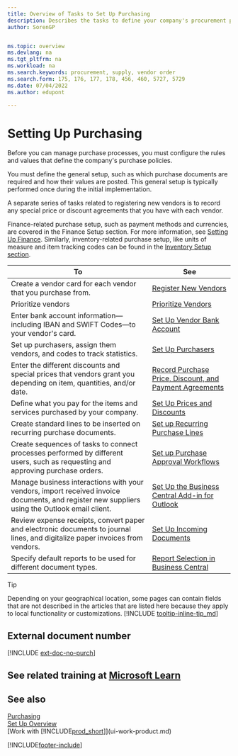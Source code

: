```yaml
---
title: Overview of Tasks to Set Up Purchasing
description: Describes the tasks to define your company's procurement policies and set up your purchasing processes.
author: SorenGP


ms.topic: overview
ms.devlang: na
ms.tgt_pltfrm: na
ms.workload: na
ms.search.keywords: procurement, supply, vendor order
ms.search.form: 175, 176, 177, 178, 456, 460, 5727, 5729
ms.date: 07/04/2022
ms.author: edupont

---
```

# Setting Up Purchasing

Before you can manage purchase processes, you must configure the rules and values that define the company's purchase policies.

You must define the general setup, such as which purchase documents are required and how their values are posted. This general setup is typically performed once during the initial implementation.

A separate series of tasks related to registering new vendors is to record any special price or discount agreements that you have with each vendor.

Finance-related purchase setup, such as payment methods and currencies, are covered in the Finance Setup section. For more information, see [Setting Up Finance](finance-setup-finance.md). Similarly, inventory-related purchase setup, like units of measure and item tracking codes can be found in the [Inventory Setup section](inventory-setup-inventory.md).

| To | See |
| --- | --- |
| Create a vendor card for each vendor that you purchase from. |[Register New Vendors](purchasing-how-register-new-vendors.md) |
| Prioritize vendors |[Prioritize Vendors](purchasing-how-prioritize-vendors.md) |
| Enter bank account information—including IBAN and SWIFT Codes—to your vendor's card. | [Set Up Vendor Bank Account](purchasing-how-setup-vendor-bank-accounts.md) |
| Set up purchasers, assign them vendors, and codes to track statistics. |[Set Up Purchasers](purchasing-how-setup-purchasers.md) |
| Enter the different discounts and special prices that vendors grant you depending on item, quantities, and/or date. |[Record Purchase Price, Discount, and Payment Agreements](purchasing-how-record-purchase-price-discount-payment-agreements.md) |
| Define what you pay for the items and services purchased by your company.  | [Set Up Prices and Discounts](across-prices-and-discounts.md) |
| Create standard lines to be inserted on recurring purchase documents. | [Set up Recurring Purchase Lines](purchasing-how-recurring-purchase-lines.md) |
| Create sequences of tasks to connect processes performed by different users, such as requesting and approving purchase orders. | [Set up Purchase Approval Workflows](across-set-up-workflows.md) |
| Manage business interactions with your vendors, import received invoice documents, and register new suppliers using the Outlook email client. | [Set Up the Business Central Add-in for Outlook](admin-outlook.md) |
| Review expense receipts, convert paper and electronic documents to journal lines, and digitalize paper invoices from vendors. | [Set Up Incoming Documents](across-how-setup-income-documents.md) |
| Specify default reports to be used for different document types. |[Report Selection in Business Central](across-report-selections.md)|

> [!TIP]
> Depending on your geographical location, some pages can contain fields that are not described in the articles that are listed here because they apply to local functionality or customizations. [!INCLUDE [tooltip-inline-tip_md](includes/tooltip-inline-tip_md.md)]

## External document number

[!INCLUDE [ext-doc-no-purch](includes/ext-doc-no-purch.md)]

## See related training at [Microsoft Learn](/learn/paths/trade-get-started-dynamics-365-business-central/)

## See also

[Purchasing](purchasing-manage-purchasing.md)  
[Set Up Overview](setup.md)  
[Work with [!INCLUDE[prod_short](includes/prod_short.md)]](ui-work-product.md)

[!INCLUDE[footer-include](includes/footer-banner.md)]
